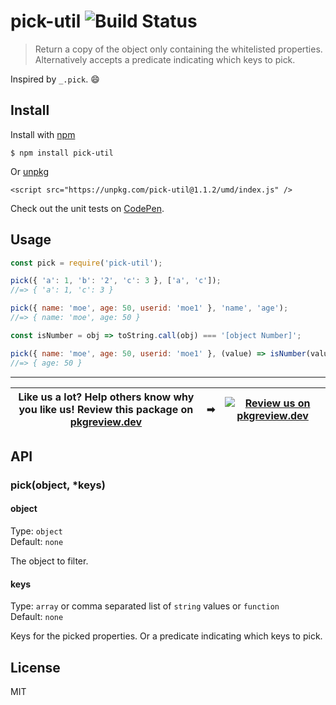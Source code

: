 # pick-util ![Build Status](https://github.com/jonkemp/pick-util/actions/workflows/main.yml/badge.svg?branch=master)

> Return a copy of the object only containing the whitelisted properties. Alternatively accepts a predicate indicating which keys to pick.

Inspired by `_.pick`. 😄


## Install

Install with [npm](https://npmjs.org/package/pick-util)

```
$ npm install pick-util
```

Or [unpkg](https://unpkg.com/pick-util/)

```
<script src="https://unpkg.com/pick-util@1.1.2/umd/index.js" />
```

Check out the unit tests on [CodePen](https://codepen.io/jonkemp/full/OJVXabQ).

## Usage

```js
const pick = require('pick-util');

pick({ 'a': 1, 'b': '2', 'c': 3 }, ['a', 'c']);
//=> { 'a': 1, 'c': 3 }

pick({ name: 'moe', age: 50, userid: 'moe1' }, 'name', 'age');
//=> { name: 'moe', age: 50 }

const isNumber = obj => toString.call(obj) === '[object Number]';

pick({ name: 'moe', age: 50, userid: 'moe1' }, (value) => isNumber(value));
//=> { age: 50 }
```

---
| **Like us a lot?** Help others know why you like us! **Review this package on [pkgreview.dev](https://pkgreview.dev/npm/pick-util)** | ➡   | [![Review us on pkgreview.dev](https://i.ibb.co/McjVMfb/pkgreview-dev.jpg)](https://pkgreview.dev/npm/pick-util) |
| ----------------------------------------------------------------------------------------------------------------------------------------- | --- | --------------------------------------------------------------------------------------------------------------------- |

## API

### pick(object, *keys)

#### object

Type: `object`  
Default: `none`

The object to filter.

#### keys

Type: `array` or comma separated list of `string` values or `function`  
Default: `none`

Keys for the picked properties. Or a predicate indicating which keys to pick. 

## License

MIT
